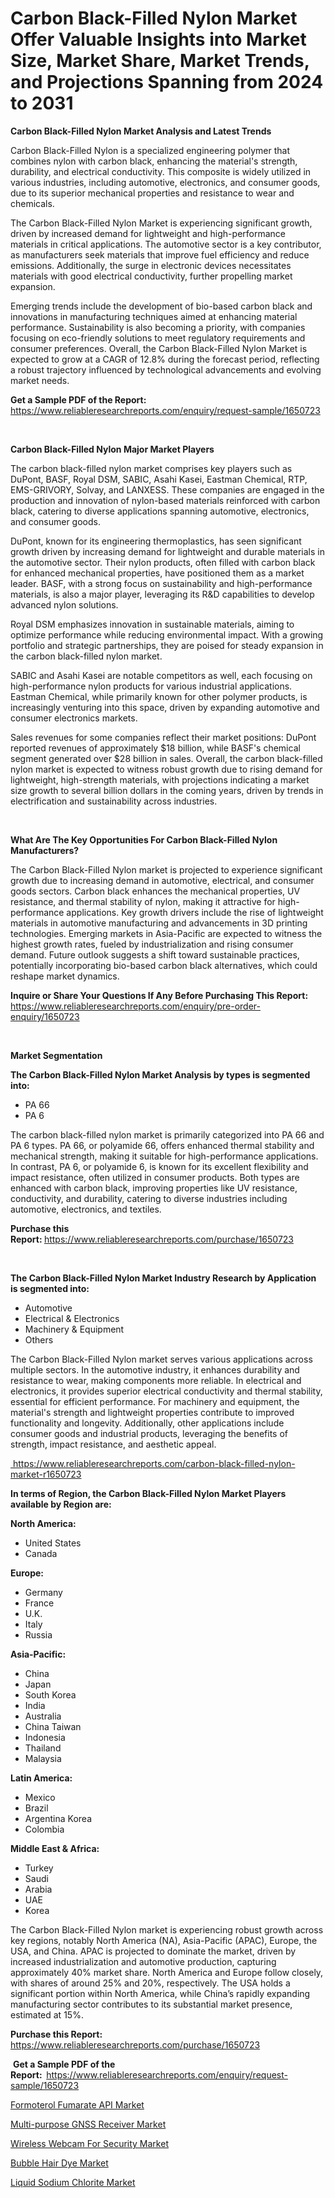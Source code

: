 <p><h1>Carbon Black-Filled Nylon Market Offer Valuable Insights into Market Size, Market Share, Market Trends, and Projections Spanning from 2024 to 2031</h1></p><p><strong>Carbon Black-Filled Nylon Market Analysis and Latest Trends</strong></p>
<p><p>Carbon Black-Filled Nylon is a specialized engineering polymer that combines nylon with carbon black, enhancing the material's strength, durability, and electrical conductivity. This composite is widely utilized in various industries, including automotive, electronics, and consumer goods, due to its superior mechanical properties and resistance to wear and chemicals.</p><p>The Carbon Black-Filled Nylon Market is experiencing significant growth, driven by increased demand for lightweight and high-performance materials in critical applications. The automotive sector is a key contributor, as manufacturers seek materials that improve fuel efficiency and reduce emissions. Additionally, the surge in electronic devices necessitates materials with good electrical conductivity, further propelling market expansion.</p><p>Emerging trends include the development of bio-based carbon black and innovations in manufacturing techniques aimed at enhancing material performance. Sustainability is also becoming a priority, with companies focusing on eco-friendly solutions to meet regulatory requirements and consumer preferences. Overall, the Carbon Black-Filled Nylon Market is expected to grow at a CAGR of 12.8% during the forecast period, reflecting a robust trajectory influenced by technological advancements and evolving market needs.</p></p>
<p><strong>Get a Sample PDF of the Report:&nbsp;</strong> <a href="https://www.reliableresearchreports.com/enquiry/request-sample/1650723?utm_campaign=10&utm_medium=2&utm_source=Github&utm_content=ia&utm_term=26092024&utm_id=carbon-black-filled-nylon">https://www.reliableresearchreports.com/enquiry/request-sample/1650723</a></p>
<p>&nbsp;</p>
<p><strong>Carbon Black-Filled Nylon Major Market Players</strong></p>
<p><p>The carbon black-filled nylon market comprises key players such as DuPont, BASF, Royal DSM, SABIC, Asahi Kasei, Eastman Chemical, RTP, EMS-GRIVORY, Solvay, and LANXESS. These companies are engaged in the production and innovation of nylon-based materials reinforced with carbon black, catering to diverse applications spanning automotive, electronics, and consumer goods.</p><p>DuPont, known for its engineering thermoplastics, has seen significant growth driven by increasing demand for lightweight and durable materials in the automotive sector. Their nylon products, often filled with carbon black for enhanced mechanical properties, have positioned them as a market leader. BASF, with a strong focus on sustainability and high-performance materials, is also a major player, leveraging its R&D capabilities to develop advanced nylon solutions.</p><p>Royal DSM emphasizes innovation in sustainable materials, aiming to optimize performance while reducing environmental impact. With a growing portfolio and strategic partnerships, they are poised for steady expansion in the carbon black-filled nylon market.</p><p>SABIC and Asahi Kasei are notable competitors as well, each focusing on high-performance nylon products for various industrial applications. Eastman Chemical, while primarily known for other polymer products, is increasingly venturing into this space, driven by expanding automotive and consumer electronics markets.</p><p>Sales revenues for some companies reflect their market positions: DuPont reported revenues of approximately $18 billion, while BASF's chemical segment generated over $28 billion in sales. Overall, the carbon black-filled nylon market is expected to witness robust growth due to rising demand for lightweight, high-strength materials, with projections indicating a market size growth to several billion dollars in the coming years, driven by trends in electrification and sustainability across industries.</p></p>
<p>&nbsp;</p>
<p><strong>What Are The Key Opportunities For Carbon Black-Filled Nylon Manufacturers?</strong></p>
<p><p>The Carbon Black-Filled Nylon market is projected to experience significant growth due to increasing demand in automotive, electrical, and consumer goods sectors. Carbon black enhances the mechanical properties, UV resistance, and thermal stability of nylon, making it attractive for high-performance applications. Key growth drivers include the rise of lightweight materials in automotive manufacturing and advancements in 3D printing technologies. Emerging markets in Asia-Pacific are expected to witness the highest growth rates, fueled by industrialization and rising consumer demand. Future outlook suggests a shift toward sustainable practices, potentially incorporating bio-based carbon black alternatives, which could reshape market dynamics.</p></p>
<p><strong>Inquire or Share Your Questions If Any Before Purchasing This Report:</strong> <a href="https://www.reliableresearchreports.com/enquiry/pre-order-enquiry/1650723?utm_campaign=10&utm_medium=2&utm_source=Github&utm_content=ia&utm_term=26092024&utm_id=carbon-black-filled-nylon">https://www.reliableresearchreports.com/enquiry/pre-order-enquiry/1650723</a></p>
<p>&nbsp;</p>
<p><strong>Market Segmentation</strong></p>
<p><strong>The Carbon Black-Filled Nylon Market Analysis by types is segmented into:</strong></p>
<p><ul><li>PA 66</li><li>PA 6</li></ul></p>
<p><p>The carbon black-filled nylon market is primarily categorized into PA 66 and PA 6 types. PA 66, or polyamide 66, offers enhanced thermal stability and mechanical strength, making it suitable for high-performance applications. In contrast, PA 6, or polyamide 6, is known for its excellent flexibility and impact resistance, often utilized in consumer products. Both types are enhanced with carbon black, improving properties like UV resistance, conductivity, and durability, catering to diverse industries including automotive, electronics, and textiles.</p></p>
<p><strong>Purchase this Report:&nbsp;</strong><a href="https://www.reliableresearchreports.com/purchase/1650723?utm_campaign=10&utm_medium=2&utm_source=Github&utm_content=ia&utm_term=26092024&utm_id=carbon-black-filled-nylon">https://www.reliableresearchreports.com/purchase/1650723</a></p>
<p>&nbsp;</p>
<p><strong>The Carbon Black-Filled Nylon Market Industry Research by Application is segmented into:</strong></p>
<p><ul><li>Automotive</li><li>Electrical & Electronics</li><li>Machinery & Equipment</li><li>Others</li></ul></p>
<p><p>The Carbon Black-Filled Nylon market serves various applications across multiple sectors. In the automotive industry, it enhances durability and resistance to wear, making components more reliable. In electrical and electronics, it provides superior electrical conductivity and thermal stability, essential for efficient performance. For machinery and equipment, the material's strength and lightweight properties contribute to improved functionality and longevity. Additionally, other applications include consumer goods and industrial products, leveraging the benefits of strength, impact resistance, and aesthetic appeal.</p></p>
<p><a href="https://www.reliableresearchreports.com/carbon-black-filled-nylon-market-r1650723?utm_campaign=10&utm_medium=2&utm_source=Github&utm_content=ia&utm_term=26092024&utm_id=carbon-black-filled-nylon">&nbsp;https://www.reliableresearchreports.com/carbon-black-filled-nylon-market-r1650723</a></p>
<p><strong>In terms of Region, the Carbon Black-Filled Nylon Market Players available by Region are:</strong></p>
<p>
    <p> <strong> North America: </strong>
        <ul>
            <li>United States</li>
            <li>Canada</li>
        </ul>
        </p> 
    <p> <strong> Europe: </strong>
        <ul>
            <li>Germany</li>
            <li>France</li>
            <li>U.K.</li>
            <li>Italy</li>
            <li>Russia</li>
        </ul>
        </p> 
    <p> <strong> Asia-Pacific: </strong>
        <ul>
            <li>China</li>
            <li>Japan</li>
            <li>South Korea</li>
            <li>India</li>
            <li>Australia</li>
            <li>China Taiwan</li>
            <li>Indonesia</li>
            <li>Thailand</li>
            <li>Malaysia</li>
        </ul>
        </p> 
    <p> <strong> Latin America: </strong>
        <ul>
            <li>Mexico</li>
            <li>Brazil</li>
            <li>Argentina Korea</li>
            <li>Colombia</li>
        </ul>
        </p> 
    <p> <strong> Middle East & Africa: </strong>
        <ul>
            <li>Turkey</li>
            <li>Saudi</li>
            <li>Arabia</li>
            <li>UAE</li>
            <li>Korea</li>
        </ul>
    </p>
    </p>
<p><p>The Carbon Black-Filled Nylon market is experiencing robust growth across key regions, notably North America (NA), Asia-Pacific (APAC), Europe, the USA, and China. APAC is projected to dominate the market, driven by increased industrialization and automotive production, capturing approximately 40% market share. North America and Europe follow closely, with shares of around 25% and 20%, respectively. The USA holds a significant portion within North America, while China’s rapidly expanding manufacturing sector contributes to its substantial market presence, estimated at 15%.</p></p>
<p><strong>Purchase this Report: </strong><a href="https://www.reliableresearchreports.com/purchase/1650723?utm_campaign=10&utm_medium=2&utm_source=Github&utm_content=ia&utm_term=26092024&utm_id=carbon-black-filled-nylon">https://www.reliableresearchreports.com/purchase/1650723</a></p>
<p>&nbsp;<strong>Get a Sample PDF of the Report:&nbsp;&nbsp;</strong><a href="https://www.reliableresearchreports.com/enquiry/request-sample/1650723?utm_campaign=10&utm_medium=2&utm_source=Github&utm_content=ia&utm_term=26092024&utm_id=carbon-black-filled-nylon">https://www.reliableresearchreports.com/enquiry/request-sample/1650723</a></p>
<p><strong></strong></p>
<p><p><a href="https://github.com/ygfu6u/Market-Research-Report-List-1/blob/main/formoterol-fumarate-api-market.md?utm_campaign=10&utm_medium=2&utm_source=Github&utm_content=ia&utm_term=26092024&utm_id=carbon-black-filled-nylon">Formoterol Fumarate API Market</a></p><p><a href="https://github.com/JubayerMia832/Market-Research-Report-List-1/blob/main/multi-purpose-gnss-receiver-market.md?utm_campaign=10&utm_medium=2&utm_source=Github&utm_content=ia&utm_term=26092024&utm_id=carbon-black-filled-nylon">Multi-purpose GNSS Receiver Market</a></p><p><a href="https://www.linkedin.com/pulse/wireless-webcam-security-market-global-share-ranking-overall-vakse?trackingId=cDqy6xLnRhODCq3xSuCvZA%3D%3D&utm_campaign=10&utm_medium=2&utm_source=Github&utm_content=ia&utm_term=26092024&utm_id=carbon-black-filled-nylon">Wireless Webcam For Security Market</a></p><p><a href="https://issuu.com/reportprime-2/docs/bubble-hair-dye-market-size-2030.pp_59e0390178ed7c?utm_campaign=10&utm_medium=2&utm_source=Github&utm_content=ia&utm_term=26092024&utm_id=carbon-black-filled-nylon">Bubble Hair Dye Market</a></p><p><a href="https://www.linkedin.com/pulse/liquid-sodium-chlorite-market-size-share-growth-analysis-type-qsvdf?trackingId=r5Wqh4b%2BREyYu%2Bxd%2B1rC%2Fg%3D%3D&utm_campaign=10&utm_medium=2&utm_source=Github&utm_content=ia&utm_term=26092024&utm_id=carbon-black-filled-nylon">Liquid Sodium Chlorite Market</a></p></p>